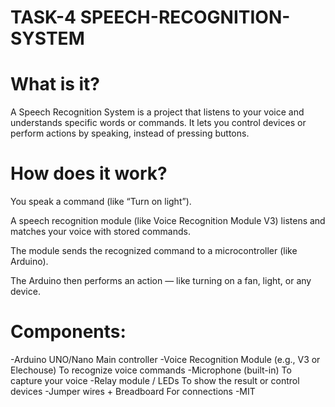 # TASK-4 SPEECH-RECOGNITION-SYSTEM

 # What is it?
A Speech Recognition System is a project that listens to your voice and understands specific words or commands. It lets you control devices or perform actions by speaking, instead of pressing buttons.

# How does it work?
You speak a command (like “Turn on light”).

A speech recognition module (like Voice Recognition Module V3) listens and matches your voice with stored commands.

The module sends the recognized command to a microcontroller (like Arduino).

The Arduino then performs an action — like turning on a fan, light, or any device.

# Components:
-Arduino UNO/Nano	Main controller
-Voice Recognition Module (e.g., V3 or Elechouse)	To recognize voice commands
-Microphone (built-in)	To capture your voice
-Relay module / LEDs	To show the result or control devices
-Jumper wires + Breadboard	For connections
-MIT
